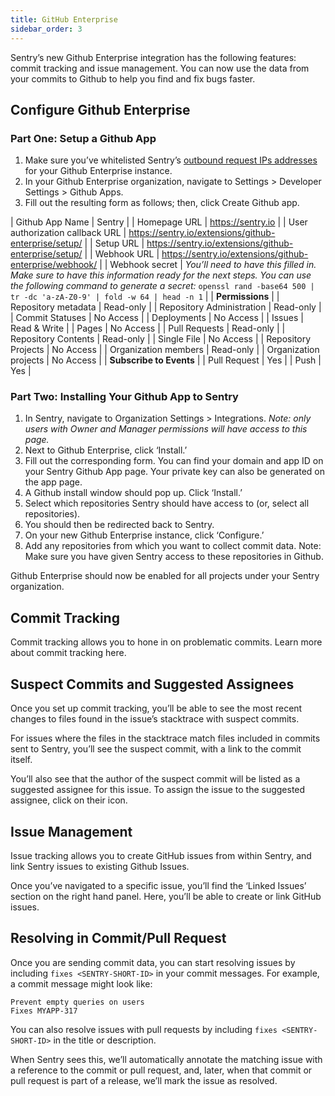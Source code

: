 ```yaml
---
title: GitHub Enterprise
sidebar_order: 3
---
```

Sentry’s new Github Enterprise integration has the following features: commit tracking and issue management. You can now use the data from your commits to Github to help you find and fix bugs faster.

## Configure Github Enterprise

### Part One: Setup a Github App

1. Make sure you’ve whitelisted Sentry’s [outbound request IPs addresses](https://docs.sentry.io/ip-ranges/) for your Github Enterprise instance.
2. In your Github Enterprise organization, navigate to Settings > Developer Settings > Github Apps.
3. Fill out the resulting form as follows; then, click Create Github app.

  | Github App Name                 | Sentry        |
  | Homepage URL                    | https://sentry.io |
  | User authorization callback URL | https://sentry.io/extensions/github-enterprise/setup/ |
  | Setup URL                       | https://sentry.io/extensions/github-enterprise/setup/ |
  | Webhook URL                     | https://sentry.io/extensions/github-enterprise/webhook/ |
  | Webhook secret                  | *You’ll need to have this filled in. Make sure to have this information ready for the next steps. You can use the following command to generate a secret:* `openssl rand -base64 500 | tr -dc 'a-zA-Z0-9' | fold -w 64 | head -n 1` |
  | **Permissions** |
  | Repository metadata       | Read-only    |
  | Repository Administration | Read-only    |
  | Commit Statuses           | No Access    |
  | Deployments               | No Access    |
  | Issues                    | Read & Write |
  | Pages                     | No Access    |
  | Pull Requests             | Read-only    |
  | Repository Contents       | Read-only    |
  | Single File               | No Access    |
  | Repository Projects       | No Access    |
  | Organization members      | Read-only    |
  | Organization projects     | No Access    |
  | **Subscribe to Events** |
  | Pull Request        | Yes |
  | Push                | Yes |

### Part Two: Installing Your Github App to Sentry

1. In Sentry, navigate to Organization Settings > Integrations. *Note: only users with Owner and Manager permissions will have access to this page.*
2. Next to Github Enterprise, click ‘Install.’
3. Fill out the corresponding form.
  You can find your domain and app ID on your Sentry Github App page. Your private key can also be generated on the app page.
4. A Github install window should pop up. Click ‘Install.’
5. Select which repositories Sentry should have access to (or, select all repositories).
6. You should then be redirected back to Sentry.
7. On your new Github Enterprise instance, click ‘Configure.’
8. Add any repositories from which you want to collect commit data. Note: Make sure you have given Sentry access to these repositories in Github.

Github Enterprise should now be enabled for all projects under your Sentry organization.


## Commit Tracking

Commit tracking allows you to hone in on problematic commits. Learn more about commit tracking here.

## Suspect Commits and Suggested Assignees

Once you set up commit tracking, you’ll be able to see the most recent changes to files found in the issue’s stacktrace with suspect commits.

For issues where the files in the stacktrace match files included in commits sent to Sentry, you’ll see the suspect commit, with a link to the commit itself.

You’ll also see that the author of the suspect commit will be listed as a suggested assignee for this issue. To assign the issue to the suggested assignee, click on their icon.

## Issue Management

Issue tracking allows you to create GitHub issues from within Sentry, and link Sentry issues to existing Github Issues.

Once you’ve navigated to a specific issue, you’ll find the ‘Linked Issues’ section on the right hand panel. Here, you’ll be able to create or link GitHub issues.

## Resolving in Commit/Pull Request

Once you are sending commit data, you can start resolving issues by including `fixes <SENTRY-SHORT-ID>` in your commit messages. For example, a commit message might look like:

```
Prevent empty queries on users
Fixes MYAPP-317
```

You can also resolve issues with pull requests by including `fixes <SENTRY-SHORT-ID>` in the title or description.

When Sentry sees this, we’ll automatically annotate the matching issue with a reference to the commit or pull request, and, later, when that commit or pull request is part of a release, we’ll mark the issue as resolved.


